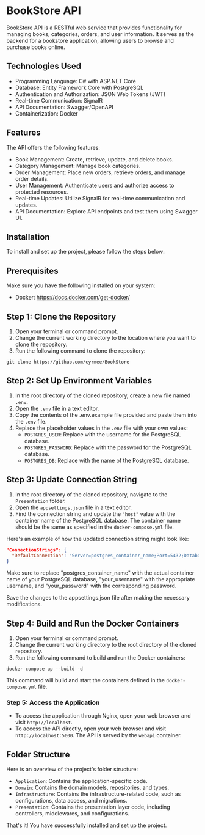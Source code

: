 # BookStore API

BookStore API is a RESTful web service that provides functionality for managing books, categories, orders, and user information. It serves as the backend for a bookstore application, allowing users to browse and purchase books online.

## Technologies Used

- Programming Language: C# with ASP.NET Core
- Database: Entity Framework Core with PostgreSQL
- Authentication and Authorization: JSON Web Tokens (JWT)
- Real-time Communication: SignalR
- API Documentation: Swagger/OpenAPI
- Containerization: Docker

## Features

The API offers the following features:

- Book Management: Create, retrieve, update, and delete books.
- Category Management: Manage book categories.
- Order Management: Place new orders, retrieve orders, and manage order details.
- User Management: Authenticate users and authorize access to protected resources.
- Real-time Updates: Utilize SignalR for real-time communication and updates.
- API Documentation: Explore API endpoints and test them using Swagger UI.

## Installation

To install and set up the project, please follow the steps below:

## Prerequisites
Make sure you have the following installed on your system:
- Docker: https://docs.docker.com/get-docker/

## Step 1: Clone the Repository
1. Open your terminal or command prompt.
2. Change the current working directory to the location where you want to clone the repository.
3. Run the following command to clone the repository:

```shell
git clone https://github.com/cyrmee/BookStore
```

## Step 2: Set Up Environment Variables
1. In the root directory of the cloned repository, create a new file named `.env`.
2. Open the `.env` file in a text editor.
3. Copy the contents of the .env.example file provided and paste them into the `.env` file.
4. Replace the placeholder values in the `.env` file with your own values:
   - `POSTGRES_USER`: Replace with the username for the PostgreSQL database.
   - `POSTGRES_PASSWORD`: Replace with the password for the PostgreSQL database.
   - `POSTGRES_DB`: Replace with the name of the PostgreSQL database.

## Step 3: Update Connection String
1. In the root directory of the cloned repository, navigate to the `Presentation` folder.
2. Open the `appsettings.json` file in a text editor.
3. Find the connection string and update the `"host"` value with the container name of the PostgreSQL database. The container name should be the same as specified in the `docker-compose.yml` file.

Here's an example of how the updated connection string might look like:

```json
"ConnectionStrings": {
  "DefaultConnection": "Server=postgres_container_name;Port=5432;Database=bookstore_db;User Id=your_username;Password=your_password;"
}
```

Make sure to replace "postgres_container_name" with the actual container name of your PostgreSQL database, "your_username" with the appropriate username, and "your_password" with the corresponding password.

Save the changes to the appsettings.json file after making the necessary modifications.

## Step 4: Build and Run the Docker Containers
1. Open your terminal or command prompt.
2. Change the current working directory to the root directory of the cloned repository.
3. Run the following command to build and run the Docker containers:

```shell
docker compose up --build -d
```

This command will build and start the containers defined in the `docker-compose.yml` file.

### Step 5: Access the Application
- To access the application through Nginx, open your web browser and visit `http://localhost`.
- To access the API directly, open your web browser and visit `http://localhost:5000`. The API is served by the `webapi` container.

## Folder Structure
Here is an overview of the project's folder structure:

- `Application`: Contains the application-specific code.
- `Domain`: Contains the domain models, repositories, and types.
- `Infrastructure`: Contains the infrastructure-related code, such as configurations, data access, and migrations.
- `Presentation`: Contains the presentation layer code, including controllers, middlewares, and configurations.

That's it! You have successfully installed and set up the project.
